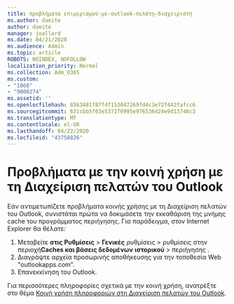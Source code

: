 ```yaml
---
title: προβλήματα επιμερισμού-με-outlook-πελάτη-διαχειριστή
ms.author: daeite
author: daeite
manager: joallard
ms.date: 04/21/2020
ms.audience: Admin
ms.topic: article
ROBOTS: NOINDEX, NOFOLLOW
localization_priority: Normal
ms.collection: Adm_O365
ms.custom:
- "1868"
- "9000274"
ms.assetid: ''
ms.openlocfilehash: 8363481f87f4f153047269fd4c3e72f442fafcc6
ms.sourcegitcommit: 631cbb5f03e5371f0995e976536d24e9d13746c3
ms.translationtype: MT
ms.contentlocale: el-GR
ms.lasthandoff: 04/22/2020
ms.locfileid: "43758826"
---
```

# <a name="problems-sharing-with-outlook-customer-manager"></a>Προβλήματα με την κοινή χρήση με τη Διαχείριση πελατών του Outlook

Εάν αντιμετωπίζετε προβλήματα κοινής χρήσης με τη Διαχείριση πελατών του Outlook, συνιστάται πρώτα να δοκιμάσετε την εκκαθάριση της μνήμης cache του προγράμματος περιήγησης. Για παράδειγμα, στον Internet Explorer θα θέλατε:

1. Μεταβείτε **στις Ρυθμίσεις** > **Γενικές** ρυθμίσεις > ρυθμίσεις στην περιοχή**Caches και βάσεις δεδομένων** **ιστορικού** > περιήγησης .
2. Διαγράψτε αρχεία προσωρινής αποθήκευσης για την τοποθεσία Web "outlookapps.com".
3. Επανεκκίνηση του Outlook.

Για περισσότερες πληροφορίες σχετικά με την κοινή χρήση, ανατρέξτε στο θέμα [Κοινή χρήση πληροφοριών στη Διαχείριση πελατών του Outlook](https://support.office.com/article/4f26cc69-67da-4cd5-b344-02d1a4799310%20).